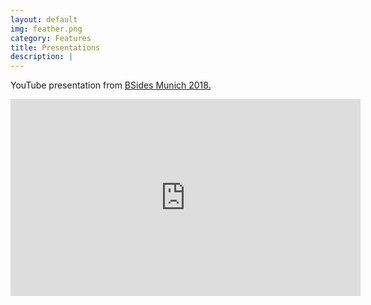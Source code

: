 ```yaml
---
layout: default
img: feather.png
category: Features
title: Presentations
description: |
---
```

YouTube presentation from <a href="https://www.bsidesmunich.org/talks/06-02_CWS-Cryptographic-Web-Store/">BSides Munich 2018.</a>

<iframe width="560" height="315" src="https://www.youtube.com/embed/LWvgRRxWZic" frameborder="0" allow="autoplay; encrypted-media" allowfullscreen></iframe>
